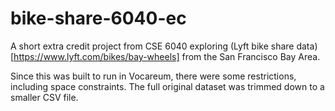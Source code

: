 # bike-share-6040-ec

A short extra credit project from CSE 6040 exploring (Lyft bike share data)[https://www.lyft.com/bikes/bay-wheels] from the San Francisco Bay Area.

Since this was built to run in Vocareum, there were some restrictions, including space constraints. The full original dataset was trimmed down to a smaller CSV file.
